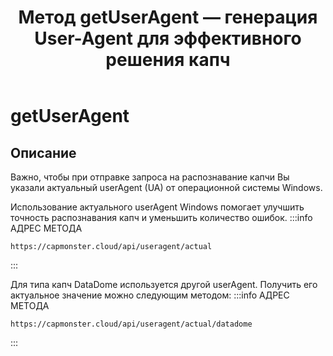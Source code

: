 ﻿---
sidebar_position: 4
sidebar_label: getUserAgent 
title: "Метод getUserAgent — генерация User-Agent для эффективного решения капч"
description: "Узнайте, как получить User-Agent для работы с капчами через API Capmonster Cloud. Метод getUserAgent: описание, примеры запросов и ответов."
---

# getUserAgent

## Описание

Важно, чтобы при отправке запроса на распознавание капчи Вы указали актуальный userAgent (UA) от операционной системы Windows. 

Использование актуального userAgent Windows помогает улучшить точность распознавания капч и уменьшить количество ошибок.
:::info АДРЕС МЕТОДА
```http
https://capmonster.cloud/api/useragent/actual
```
:::

Для типа капч DataDome используется другой userAgent. Получить его актуальное значение можно следующим методом:
:::info АДРЕС МЕТОДА
```http
https://capmonster.cloud/api/useragent/actual/datadome
```
:::
